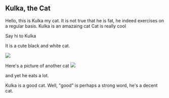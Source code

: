 ## Kulka, the Cat

Hello, this is Kulka my cat. It is not true that he is fat, he indeed exercises on a regular basis. 
Kulka is an amazaing cat
Cat is really cool

Say hi to Kulka 

It is a cute black and white cat.

![](kulka.jpeg)

Here's a picture of another cat
![](https://cdn.cdnparenting.com/articles/2021/02/09155822/259729697.webp)

and yet he eats a lot.

Kulka is a good cat. Well, "good" is perhaps a strong word, he's a decent cat. 

